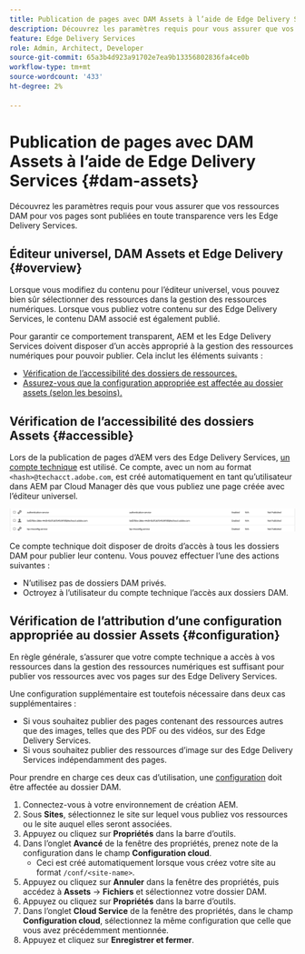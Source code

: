 ```yaml
---
title: Publication de pages avec DAM Assets à l’aide de Edge Delivery Services
description: Découvrez les paramètres requis pour vous assurer que vos ressources DAM pour vos pages sont publiées en toute transparence vers les Edge Delivery Services.
feature: Edge Delivery Services
role: Admin, Architect, Developer
source-git-commit: 65a3b4d923a91702e7ea9b13356802836fa4ce0b
workflow-type: tm+mt
source-wordcount: '433'
ht-degree: 2%

---
```



# Publication de pages avec DAM Assets à l’aide de Edge Delivery Services {#dam-assets}

Découvrez les paramètres requis pour vous assurer que vos ressources DAM pour vos pages sont publiées en toute transparence vers les Edge Delivery Services.

## Éditeur universel, DAM Assets et Edge Delivery {#overview}

Lorsque vous modifiez du contenu pour l’éditeur universel, vous pouvez bien sûr sélectionner des ressources dans la gestion des ressources numériques. Lorsque vous publiez votre contenu sur des Edge Delivery Services, le contenu DAM associé est également publié.

Pour garantir ce comportement transparent, AEM et les Edge Delivery Services doivent disposer d’un accès approprié à la gestion des ressources numériques pour pouvoir publier. Cela inclut les éléments suivants :

* [Vérification de l’accessibilité des dossiers de ressources.](#accessible)
* [Assurez-vous que la configuration appropriée est affectée au dossier assets (selon les besoins).](#configuration)

## Vérification de l’accessibilité des dossiers Assets {#accessible}

Lors de la publication de pages d’AEM vers des Edge Delivery Services, [un compte technique](/help/implementing/developing/introduction/generating-access-tokens-for-server-side-apis.md) est utilisé. Ce compte, avec un nom au format `<hash>@techacct.adobe.com`, est créé automatiquement en tant qu’utilisateur dans AEM par Cloud Manager dès que vous publiez une page créée avec l’éditeur universel.

![Compte technique](/help/edge/wysiwyg-authoring/assets/dam-assets/technical-account.png)

Ce compte technique doit disposer de droits d’accès à tous les dossiers DAM pour publier leur contenu. Vous pouvez effectuer l’une des actions suivantes :

* N’utilisez pas de dossiers DAM privés.
* Octroyez à l’utilisateur du compte technique l’accès aux dossiers DAM.

## Vérification de l’attribution d’une configuration appropriée au dossier Assets {#configuration}

En règle générale, s’assurer que votre compte technique a accès à vos ressources dans la gestion des ressources numériques est suffisant pour publier vos ressources avec vos pages sur des Edge Delivery Services.

Une configuration supplémentaire est toutefois nécessaire dans deux cas supplémentaires :

* Si vous souhaitez publier des pages contenant des ressources autres que des images, telles que des PDF ou des vidéos, sur des Edge Delivery Services.
* Si vous souhaitez publier des ressources d’image sur des Edge Delivery Services indépendamment des pages.

Pour prendre en charge ces deux cas d’utilisation, une [configuration](/help/implementing/developing/introduction/configurations.md) doit être affectée au dossier DAM.

1. Connectez-vous à votre environnement de création AEM.
1. Sous **Sites**, sélectionnez le site sur lequel vous publiez vos ressources ou le site auquel elles seront associées.
1. Appuyez ou cliquez sur **Propriétés** dans la barre d’outils.
1. Dans l’onglet **Avancé** de la fenêtre des propriétés, prenez note de la configuration dans le champ **Configuration cloud**.
   * Ceci est créé automatiquement lorsque vous créez votre site au format `/conf/<site-name>`.
1. Appuyez ou cliquez sur **Annuler** dans la fenêtre des propriétés, puis accédez à **Assets** -> **Fichiers** et sélectionnez votre dossier DAM.
1. Appuyez ou cliquez sur **Propriétés** dans la barre d’outils.
1. Dans l’onglet **Cloud Service** de la fenêtre des propriétés, dans le champ **Configuration cloud**, sélectionnez la même configuration que celle que vous avez précédemment mentionnée.
1. Appuyez et cliquez sur **Enregistrer et fermer**.
